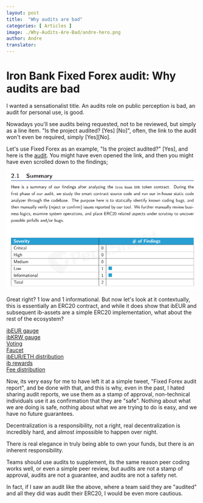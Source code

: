 ```yaml
---
layout: post
title:  "Why audits are bad"
categories: [ Articles ]
image: ./Why-Audits-Are-Bad/andre-hero.png
author: Andre
translator: 
---
```


# Iron Bank Fixed Forex audit: Why audits are bad

I wanted a sensationalist title. An audits role on public perception is bad, an audit for personal use, is good.

Nowadays you'll see audits being requested, not to be reviewed, but simply as a line item. "Is the project audited? \[Yes\] \[No\]", often, the link to the audit won't even be required, simply \[Yes\]\[No\].

Let's use Fixed Forex as an example, "Is the project audited?" \[Yes\], and here is the [audit](https://github.com/andrecronje/fixed-forex-audit/blob/main/PeckShield-Audit-Report-ERC20-ibEUR-v1.0.pdf). You might have even opened the link, and then you might have even scrolled down to the findings;

![](1.png)

Great right? 1 low and 1 informational. But now let's look at it contextually, this is essentially an ERC20 contract, and while it does show that ibEUR and subsequent ib-assets are a simple ERC20 implementation, what about the rest of the ecosystem?

[ibEUR gauge](https://etherscan.io/address/0x9d7ca778d067045a9d6b871c9d28589875308018)  
[ibKRW gauge](https://etherscan.io/address/0x8992fd229b574b8083de1249bc6fd3711fda45dd)  
[Voting](https://etherscan.io/address/0xd9c8620c0c0b866b7b5180d2d70093165340326d)  
[Faucet](https://etherscan.io/address/0x7d254d9adc588126edaee52a1029278180a802e8)  
[ibEUR/ETH distribution](https://etherscan.io/address/0x1da8a6fe33bd35b99505d67843eec9fa124f2d4b)  
[ib rewards](https://etherscan.io/address/0x83893c4a42f8654c2dd4ff7b4a7cd0e33ae8c859)  
[Fee distribution](https://etherscan.io/address/0x27761efeb0c7b411e71d0fd0aee5dde35c810cc2)

Now, its very easy for me to have left it at a simple tweet, "Fixed Forex audit report", and be done with that, and this is why, even in the past, I hated sharing audit reports, we use them as a stamp of approval, non-technical individuals use it as confirmation that they are "safe". Nothing about what we are doing is safe, nothing about what we are trying to do is easy, and we have no future guarantees.

Decentralization is a responsibility, not a right, real decentralization is incredibly hard, and almost impossible to happen over night.

There is real elegance in truly being able to own your funds, but there is an inherent responsibility.

Teams should use audits to supplement, its the same reason peer coding works well, or even a simple peer review, but audits are not a stamp of approval, audits are not a guarantee, and audits are not a safety net.

In fact, if I saw an audit like the above, where a team said they are "audited" and all they did was audit their ERC20, I would be even more cautious.
